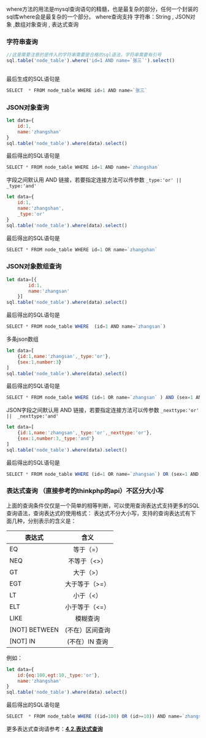 where方法的用法是mysql查询语句的精髓，也是最复杂的部分，任何一个封装的sql库where会是最复杂的一个部分。
where查询支持 字符串：String , JSON对象 ,数组对象查询 , 表达式查询

### 字符串查询

```js 
//这里需要注意的是传入的字符串需要是合格的sql语法，字符串需要有引号
sql.table('node_table').where('id=1 AND name=`张三`').select()
    
```

最后生成的SQL语句是 
```js
SELECT  * FROM node_table WHERE id=1 AND name=`张三`
```


### JSON对象查询

```js
let data={
    id:1,
    name:'zhangshan'
}
sql.table('node_table').where(data).select()
```

最后得出的SQL语句是
```js
SELECT * FROM node_table WHERE id=1 AND name=`zhangshan`
```

字段之间默认用 AND 链接，若要指定连接方法可以传参数 `_type:'or' ||  _type:'and'`

```js
let data={
    id:1,
    name:'zhangshan',
    _type:'or'
}
sql.table('node_table').where(data).select()
```

最后得出的SQL语句是
```js
SELECT * FROM node_table WHERE id=1 OR name=`zhangshan`
```

### JSON对象数组查询
```js
let data=[{
        id:1,
        name:'zhangsan'
    }]
sql.table('node_table').where(data).select()
```

最后得出的SQL语句是
```js
SELECT * FROM node_table WHERE  (id=1 AND name=`zhangsan`) 
```

多条json数组
```js
let data=[
    {id:1,name:'zhangsan',_type:'or'},
    {sex:1,number:3}
]
sql.table('node_table').where(data).select()
```

最后得出的SQL语句是
```js
SELECT * FROM node_table WHERE (id=1 OR name=`zhangsan` ) AND (sex=1 AND number=3 )
```

JSON字段之间默认用 AND 链接，若要指定连接方法可以传参数 `_nexttype:'or' ||  _nexttype:'and'`

```js
let data=[
    {id:1,name:'zhangsan',_type:'or',_nexttype:'or'},
    {sex:1,number:3,_type:'and'}
]
sql.table('node_table').where(data).select()
```

最后得出的SQL语句是
```js
SELECT * FROM node_table WHERE (id=1 OR name=`zhangsan`) OR (sex=1 AND number=3)
```


### 表达式查询 （直接参考的thinkphp的api）不区分大小写
上面的查询条件仅仅是一个简单的相等判断，可以使用查询表达式支持更多的SQL查询语法，查询表达式的使用格式：
表达式不分大小写，支持的查询表达式有下面几种，分别表示的含义是：

|表达式         | 含义            |
| ------------- |:-------------: |
| EQ            | 等于（=）        |
| NEQ           | 不等于（<>）     |
| GT            | 大于（>）        |
| EGT           | 大于等于（>=）    |
| LT            | 小于（<）        |
| ELT           | 小于等于（<=）    |
| LIKE          | 模糊查询         |
| [NOT] BETWEEN | (不在）区间查询    |
| [NOT] IN      | (不在）IN 查询   |

例如：
```js
let data={
    id:{eq:100,egt:10,_type:'or'},
    name:'zhangshan'
}
sql.table('node_table').where(data).select()
```

最后得出的SQL语句是
```js
SELECT  * FROM node_table WHERE ((id=100) OR (id>=10)) AND name=`zhangshan`
```

更多表达式查询请参考：[**4.2.表达式查询**](/docs/advanced/bdssearch.md)



